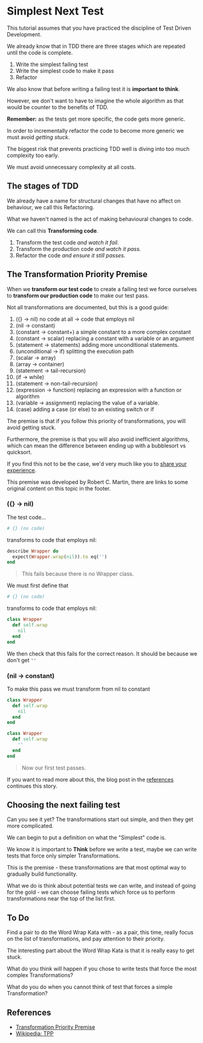# Simplest Next Test

This tutorial assumes that you have practiced the discipline of Test Driven Development.

We already know that in TDD there are three stages which are repeated until the code is complete.

1. Write the simplest failing test
2. Write the simplest code to make it pass
3. Refactor

We also know that before writing a failing test it is **important to think**.

However, we don't want to have to imagine the whole algorithm as that would be counter to the benefits of TDD.

**Remember:** as the tests get more specific, the code gets more generic.

In order to incrementally refactor the code to become more generic we must avoid _getting stuck_. 

The biggest risk that prevents practicing TDD well is diving into too much complexity too early.

We must avoid unnecessary complexity at all costs.

## The stages of TDD

We already have a name for structural changes that have no affect on behaviour, we call this Refactoring.

What we haven't named is the act of making behavioural changes to code.

We can call this **Transforming code**.

1. Transform the test code _and watch it fail._
2. Transform the production code _and watch it pass._
3. Refactor the code _and ensure it still passes._

## The Transformation Priority Premise

When we **transform our test code** to create a failing test we force ourselves to **transform our production code** to make our test pass.

Not all transformations are documented, but this is a good guide:

1. ({} → nil) no code at all → code that employs nil
2. (nil → constant)
3. (constant → constant+) a simple constant to a more complex constant
4. (constant → scalar) replacing a constant with a variable or an argument
5. (statement → statements) adding more unconditional statements.
6. (unconditional → if) splitting the execution path
7. (scalar → array)
8. (array → container)
9. (statement → tail-recursion)
10. (if → while)
11. (statement → non-tail-recursion)
12. (expression → function) replacing an expression with a function or algorithm
13. (variable → assignment) replacing the value of a variable.
14. (case) adding a case (or else) to an existing switch or if

The premise is that if you follow this priority of transformations, you will avoid getting stuck.

Furthermore, the premise is that you will also avoid inefficient algorithms, which can mean the difference between ending up with a bubblesort vs quicksort.

If you find this not to be the case, we'd very much like you to [share your experience](https://github.com/madetech/learn/issues).

This premise was developed by Robert C. Martin, there are links to some original content on this topic in the footer.

### ({} -> nil)

The test code...

```ruby
# {} (no code)
```

transforms to code that employs nil:

```ruby
describe Wrapper do
  expect(Wrapper.wrap(nil)).to eq('')
end
```

> This fails because there is no Wrapper class.

We must first define that

```ruby
# {} (no code)
```

transforms to code that employs nil:

```ruby
class Wrapper
  def self.wrap
    nil
  end
end
```

We then check that this fails for the correct reason. It should be because we don't get `''`

### (nil -> constant)

To make this pass we must transform from nil to constant

```ruby
class Wrapper
  def self.wrap
    nil
  end
end
```

```ruby
class Wrapper
  def self.wrap
    ''
  end
end
```

> Now our first test passes.

If you want to read more about this, the blog post in the [references](#references) continues this story.

## Choosing the next failing test

Can you see it yet? The transformations start out simple, and then they get more complicated.

We can begin to put a definition on what the "Simplest" code is.

We know it is important to **Think** before we write a test, maybe we can write tests that force only simpler Transformations.

This is the premise - these transformations are that most optimal way to gradually build functionality.

What we do is think about potential tests we can write, and instead of going for the gold - we can choose failing tests which force us to perform transformations near the top of the list first.

## To Do

Find a pair to do the Word Wrap Kata with - as a pair, this time, really focus on the list of transformations, and pay attention to their priority.

The interesting part about the Word Wrap Kata is that it is really easy to get stuck.

What do you think will happen if you chose to write tests that force the most complex Transformations?

What do you do when you cannot think of test that forces a simple Transformation?

## References

* [Transformation Priority Premise](https://8thlight.com/blog/uncle-bob/2013/05/27/TheTransformationPriorityPremise.html)
* [Wikipedia: TPP](https://en.wikipedia.org/wiki/Transformation_Priority_Premise)

